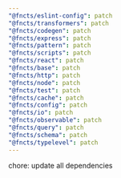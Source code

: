 ```yaml
---
"@fncts/eslint-config": patch
"@fncts/transformers": patch
"@fncts/codegen": patch
"@fncts/express": patch
"@fncts/pattern": patch
"@fncts/scripts": patch
"@fncts/react": patch
"@fncts/base": patch
"@fncts/http": patch
"@fncts/node": patch
"@fncts/test": patch
"@fncts/cache": patch
"@fncts/config": patch
"@fncts/io": patch
"@fncts/observable": patch
"@fncts/query": patch
"@fncts/schema": patch
"@fncts/typelevel": patch
---
```


chore: update all dependencies
